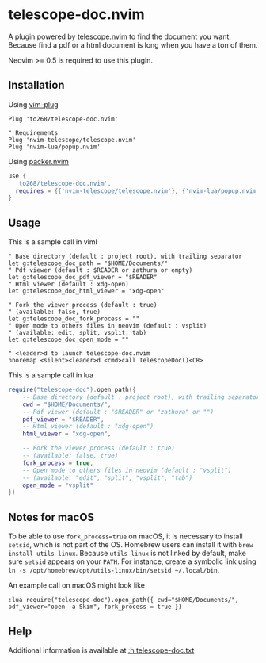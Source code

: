 # telescope-doc.nvim

A plugin powered by [telescope.nvim](https://github.com/nvim-telescope/telescope.nvim) to find the document you want.
Because find a pdf or a html document is long when you have a ton of them.

Neovim >= 0.5 is required to use this plugin.

## Installation

Using [vim-plug](https://github.com/junegunn/vim-plug)

```viml
Plug 'to268/telescope-doc.nvim'

" Requirements
Plug 'nvim-telescope/telescope.nvim'
Plug 'nvim-lua/popup.nvim'
```

Using [packer.nvim](https://github.com/wbthomason/packer.nvim)

```lua
use {
  'to268/telescope-doc.nvim',
  requires = {{'nvim-telescope/telescope.nvim'}, {'nvim-lua/popup.nvim'}}
}
```

## Usage

This is a sample call in viml

```viml
" Base directory (default : project root), with trailing separator
let g:telescope_doc_path = "$HOME/Documents/"
" Pdf viewer (default : $READER or zathura or empty)
let g:telescope_doc_pdf_viewer = "$READER"
" Html viewer (default : xdg-open)
let g:telescope_doc_html_viewer = "xdg-open"

" Fork the viewer process (default : true)
" (available: false, true)
let g:telescope_doc_fork_process = ""
" Open mode to others files in neovim (default : vsplit)
" (available: edit, split, vsplit, tab)
let g:telescope_doc_open_mode = ""

" <leader>d to launch telescope-doc.nvim
nnoremap <silent><leader>d <cmd>call TelescopeDoc()<CR>
```

This is a sample call in lua

```lua
require("telescope-doc").open_path({
    -- Base directory (default : project root), with trailing separator
    cwd = "$HOME/Documents/",
    -- Pdf viewer (default : "$READER" or "zathura" or "")
    pdf_viewer = "$READER",
    -- Html viewer (default : "xdg-open")
    html_viewer = "xdg-open",

    -- Fork the viewer process (default : true)
    -- (available: false, true)
    fork_process = true,
    -- Open mode to others files in neovim (default : "vsplit")
    -- (available: "edit", "split", "vsplit", "tab")
    open_mode = "vsplit"
})
```

## Notes for macOS

To be able to use `fork_process=true` on macOS, it is necessary to install `setsid`, which is not part of the OS.
Homebrew users can install it with `brew install utils-linux`.
Because `utils-linux` is not linked by default, make sure `setsid` appears on your `PATH`.
For instance, create a symbolic link using `ln -s /opt/homebrew/opt/utils-linux/bin/setsid ~/.local/bin`.

An example call on macOS might look like
```
:lua require("telescope-doc").open_path({ cwd="$HOME/Documents/", pdf_viewer="open -a Skim", fork_process = true })
```

## Help

Additional information is available at [:h telescope-doc.txt](doc/telescope-doc.txt)
